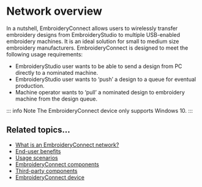 # Network overview

In a nutshell, EmbroideryConnect allows users to wirelessly transfer embroidery designs from EmbroideryStudio to multiple USB-enabled embroidery machines. It is an ideal solution for small to medium size embroidery manufacturers. EmbroideryConnect is designed to meet the following usage requirements:

- EmbroideryStudio user wants to be able to send a design from PC directly to a nominated machine.
- EmbroideryStudio user wants to ‘push’ a design to a queue for eventual production.
- Machine operator wants to ‘pull’ a nominated design to embroidery machine from the design queue.

::: info Note
The EmbroideryConnect device only supports Windows 10.
:::

## Related topics...

- [What is an EmbroideryConnect network?](What_is_an_EmbroideryConnect_network)
- [End-user benefits](What_is_an_EmbroideryConnect_network)
- [Usage scenarios](Usage_scenarios)
- [EmbroideryConnect components](EmbroideryConnect_components)
- [Third-party components](Third-party_components)
- [EmbroideryConnect device](EmbroideryConnect_device)
